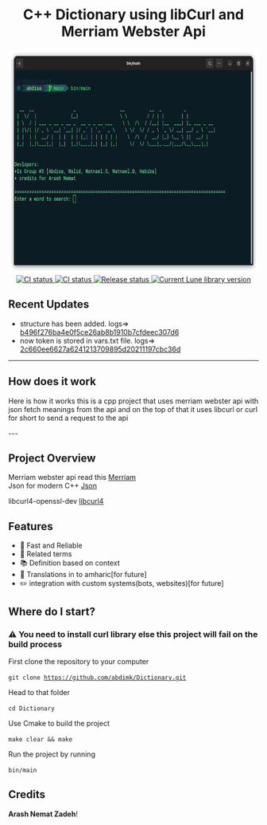 

<!-- markdownlint-disable MD033 -->
<!-- markdownlint-disable MD041 -->

<div align="center">
	<h1> C++ Dictionary using libCurl and Merriam Webster Api </h1>
	<a href="">
			<img src="https://github.com/abdimk/Dictionary/blob/main/Img/prg.png" width="700" height="450" alt="screenshot" />
		</a>
	<div>
		<a href="">
		<img src="https://shields.io/endpoint?url=https://badges.readysetplay.io/workflow/filiptibell/lune/ci.yaml" alt="CI status" />
		</a>
		<a href="">
			<img src="https://shields.io/endpoint?url=https://badges.readysetplay.io/workflow/filiptibell/lune/ci.yaml" alt="CI status" />
		</a>
		<a href="">
			<img src="https://shields.io/endpoint?url=https://badges.readysetplay.io/workflow/filiptibell/lune/release.yaml" alt="Release status" />
		</a>
		<a href="">
			<img src="https://img.shields.io/github/license/filiptibell/lune.svg?label=License&color=informational" alt="Current Lune library version" />
		</a>
	</div>
</div>


## Recent Updates 
- structure has been added.  logs=> [b496f276ba4e0f5ce26ab8b1910b7cfdeec307d6](https://github.com/abdimk/Dictionary/commit/b496f276ba4e0f5ce26ab8b1910b7cfdeec307d6)
- now token is stored in vars.txt file. logs=> [2c660ee6627a6241213709895d20211197cbc36d](https://github.com/abdimk/Dictionary/commit/2c660ee6627a6241213709895d20211197cbc36d)

---
## How does it work 
<p>  Here is how it works this is a cpp project that uses merriam webster api with json fetch meanings from the api and on the top of that it uses libcurl or curl for short to send a request to the api </p>
---


## Project Overview

Merriam webster api read this [Merriam](https://dictionaryapi.com/account/example?)
<br>
Json for modern C++ [Json](https://github.com/nlohmann/json)

libcurl4-openssl-dev [libcurl4](https://github.com/curl/curl)



## Features

-  🌙 Fast and Reliable 
-   🧰 Related terms 
-   📚 Definition based on context 
-   🏡 Translations in to amharic[for future]
-   ✏️  integration with custom systems(bots, websites)[for future]


## Where do I start?

### ⚠️ You need to install curl library else this project will fail on the build process 


First clone the repository to your computer

<code>git clone https://github.com/abdimk/Dictionary.git </code>

Head to that folder

<code>cd Dictionary</code>

Use Cmake to build the project

<code>make clear && make </code>

Run the project by running 

<code>bin/main</code>



## Credits 

<strong>Arash Nemat Zadeh</strong>!
